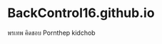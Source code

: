 # BackControl16.github.io
พรเทพ คิดชอบ
Pornthep kidchob
<img sru="C:/Users/ICT/Documents/GitHub/eiei.jpeg">
